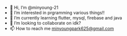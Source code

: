 - 👋 Hi, I’m @minyoung-21
- 👀 I’m interested in prgramming various things!!
- 🌱 I’m currently learning flutter, mysql, firebase and java
- 💞️ I’m looking to collaborate on idk?
- 📫 How to reach me minyoungpark625@gmail.com

<!---
minyoung-21/minyoung-21 is a ✨ special ✨ repository because its `README.md` (this file) appears on your GitHub profile.
You can click the Preview link to take a look at your changes.
--->
